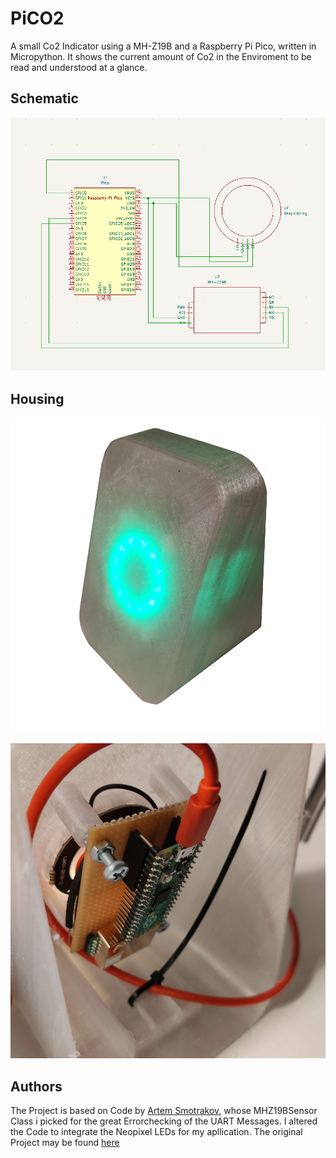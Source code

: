# PiCO2
A small Co2 Indicator using a MH-Z19B and a Raspberry Pi Pico, written in Micropython. It shows the current amount of Co2 in the Enviroment to be read and understood at a glance.


## Schematic
![alt text](images/Schematic.PNG "Schematic")
## Housing
![alt text](images/Housing.png "Outside")

![alt text](images/Inside.png "Inside")
## Authors 

The Project is based on Code by [Artem Smotrakov](https://github.com/artem-smotrakov), whose MHZ19BSensor Class i picked for the great Errorchecking of the UART Messages. I altered the Code to integrate the Neopixel LEDs for my apllication.
The original Project may be found [here](https://github.com/artem-smotrakov/esp32-weather-google-sheets/blob/master/src/weather.py)
   
